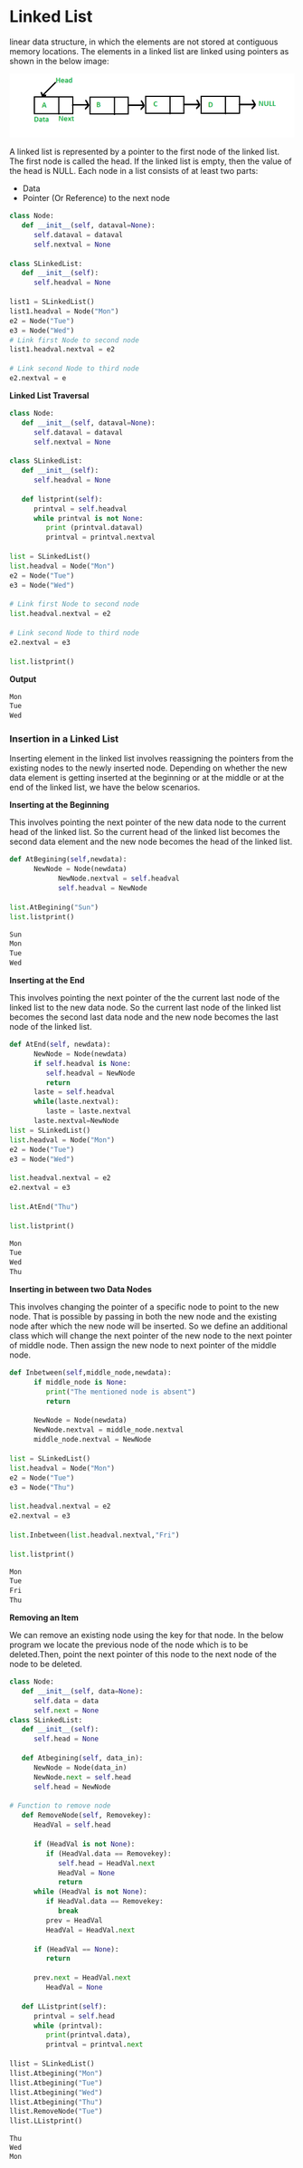 # Linked List

linear data structure, in which the elements are not stored at contiguous memory locations. The elements in a linked list are linked using pointers as shown in the below image:

![Untitled](./linked.png)

A linked list is represented by a pointer to the first node of the linked list. The first node is called the head. If the linked list is empty, then the value of the head is NULL. Each node in a list consists of at least two parts:

- Data
- Pointer (Or Reference) to the next node

```python
class Node:
   def __init__(self, dataval=None):
      self.dataval = dataval
      self.nextval = None

class SLinkedList:
   def __init__(self):
      self.headval = None

list1 = SLinkedList()
list1.headval = Node("Mon")
e2 = Node("Tue")
e3 = Node("Wed")
# Link first Node to second node
list1.headval.nextval = e2

# Link second Node to third node
e2.nextval = e
```

**Linked List Traversal**

```python
class Node:
   def __init__(self, dataval=None):
      self.dataval = dataval
      self.nextval = None

class SLinkedList:
   def __init__(self):
      self.headval = None

   def listprint(self):
      printval = self.headval
      while printval is not None:
         print (printval.dataval)
         printval = printval.nextval

list = SLinkedList()
list.headval = Node("Mon")
e2 = Node("Tue")
e3 = Node("Wed")

# Link first Node to second node
list.headval.nextval = e2

# Link second Node to third node
e2.nextval = e3

list.listprint()
```

**Output**

```python
Mon
Tue
Wed
```

### ****Insertion in a Linked List****

Inserting element in the linked list involves reassigning the pointers from the existing nodes to the newly inserted node. Depending on whether the new data element is getting inserted at the beginning or at the middle or at the end of the linked list, we have the below scenarios.

**Inserting at the Beginning**

This involves pointing the next pointer of the new data node to the current head of the linked list. So the current head of the linked list becomes the second data element and the new node becomes the head of the linked list.

```python
def AtBegining(self,newdata):
      NewNode = Node(newdata)
			NewNode.nextval = self.headval
			self.headval = NewNode

list.AtBegining("Sun")
list.listprint()
```

```python
Sun
Mon
Tue
Wed
```

****Inserting at the End****

This involves pointing the next pointer of the the current last node of the linked list to the new data node. So the current last node of the linked list becomes the second last data node and the new node becomes the last node of the linked list.

```python
def AtEnd(self, newdata):
      NewNode = Node(newdata)
      if self.headval is None:
         self.headval = NewNode
         return
      laste = self.headval
      while(laste.nextval):
         laste = laste.nextval
      laste.nextval=NewNode
list = SLinkedList()
list.headval = Node("Mon")
e2 = Node("Tue")
e3 = Node("Wed")

list.headval.nextval = e2
e2.nextval = e3

list.AtEnd("Thu")

list.listprint()
```

```python
Mon
Tue
Wed
Thu
```

****Inserting in between two Data Nodes****

This involves changing the pointer of a specific node to point to the new node. That is possible by passing in both the new node and the existing node after which the new node will be inserted. So we define an additional class which will change the next pointer of the new node to the next pointer of middle node. Then assign the new node to next pointer of the middle node.

```python
def Inbetween(self,middle_node,newdata):
      if middle_node is None:
         print("The mentioned node is absent")
         return

      NewNode = Node(newdata)
      NewNode.nextval = middle_node.nextval
      middle_node.nextval = NewNode

list = SLinkedList()
list.headval = Node("Mon")
e2 = Node("Tue")
e3 = Node("Thu")

list.headval.nextval = e2
e2.nextval = e3

list.Inbetween(list.headval.nextval,"Fri")

list.listprint()
```

```python
Mon
Tue
Fri
Thu
```

****Removing an Item****

We can remove an existing node using the key for that node. In the below program we locate the previous node of the node which is to be deleted.Then, point the next pointer of this node to the next node of the node to be deleted.

```python
class Node:
   def __init__(self, data=None):
      self.data = data
      self.next = None
class SLinkedList:
   def __init__(self):
      self.head = None

   def Atbegining(self, data_in):
      NewNode = Node(data_in)
      NewNode.next = self.head
      self.head = NewNode

# Function to remove node
   def RemoveNode(self, Removekey):
      HeadVal = self.head

      if (HeadVal is not None):
         if (HeadVal.data == Removekey):
            self.head = HeadVal.next
            HeadVal = None
            return
      while (HeadVal is not None):
         if HeadVal.data == Removekey:
            break
         prev = HeadVal
         HeadVal = HeadVal.next

      if (HeadVal == None):
         return

      prev.next = HeadVal.next
         HeadVal = None

   def LListprint(self):
      printval = self.head
      while (printval):
         print(printval.data),
         printval = printval.next

llist = SLinkedList()
llist.Atbegining("Mon")
llist.Atbegining("Tue")
llist.Atbegining("Wed")
llist.Atbegining("Thu")
llist.RemoveNode("Tue")
llist.LListprint()
```

```
Thu
Wed
Mon

```